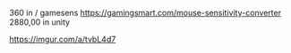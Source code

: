 360 in / gamesens https://gamingsmart.com/mouse-sensitivity-converter
2880,00 in unity





































https://imgur.com/a/tvbL4d7
